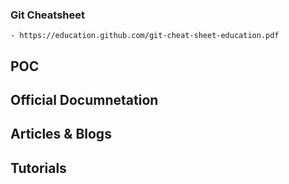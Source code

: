 ### Git Cheatsheet
    - https://education.github.com/git-cheat-sheet-education.pdf

## POC

## Official Documnetation

## Articles & Blogs

## Tutorials


